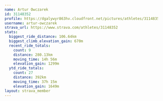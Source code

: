 ```yaml
---
name: Artur Owczarek
id: 31148352
profile: https://dgalywyr863hv.cloudfront.net/pictures/athletes/31148352/15906846/1/large.jpg
username: artur-owczarek
strava_url: https://www.strava.com/athletes/31148352
stats:
  biggest_ride_distance: 106.64km
  biggest_climb_elevation_gain: 670m
  recent_ride_totals:
    count: 9
    distance: 280.13km
    moving_time: 14h 56m
    elevation_gain: 1299m
  ytd_ride_totals:
    count: 27
    distance: 392km
    moving_time: 37h 15m
    elevation_gain: 1649m
layout: strava_member
--- 
```

